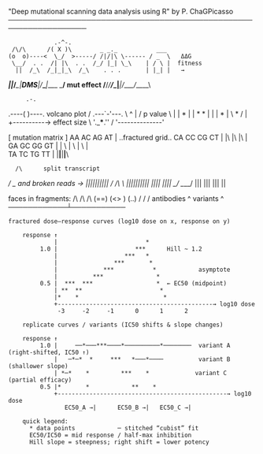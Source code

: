 "Deep mutational scanning data analysis using R" by P. ChaGPicasso
──────────────────────────────────────────────────────────────────
                 
                 .-^-.
     /\/\      /( X )\        _ _._           ___
    (o  o)----<  \_/  >-----/ /|/|\ \------ / _  \   ΔΔG
     \__/  . .  /| |\  . .  /_/ |_| \_\    | / \ |  fitness
      ||  /_\  /_|_|_\  /_\    . . .       | |_| |   →
   ___||_/___\_|__DMS__|/___\____|____      \___/  mut effect
  /__/_/____/_\_|____|_/____\_/_\___\_\

         .-.
   .----(   )----.     volcano plot
  /  .---`-'---.  \      ^
 |  /  p  value  \ |     |   *
 | |   *      *   | |    |      *
 |  \     *     /  |     +----------→ effect size
  \  '.___*__.''  /
   '--------------'

  [ mutation matrix ]
   AA  AC  AG  AT  |   ..fractured grid..
   CA  CC  CG  CT  |   |\  |\  |\  |\
   GA  GC  GG  GT  |   | \ | \ | \ | \
   TA  TC  TG  TT  |   |__\|__\|__\|__\

      /\      split transcript
   __/  \__   and broken reads →  ||||||||||
  /  /\    \       ||||||||||     |||| ||||
  \_/  \____/       |||   |||     |||   ||

   faces in fragments:   /\     /\      /\ 
                        (==)   (<> )   (..)
                         \/     \/      \/
                    antibodies ^  variants ^
                   ────────────┴───────────


    fractured dose–response curves (log10 dose on x, response on y)

        response ↑
                 |                         *
             1.0 |                      ***      Hill ~ 1.2
                 |                   ***   *
                 |                ***       *
                 |             ***           *            asymptote
                 |          ***               *
             0.5 |  ***  ***                  *  ← EC50 (midpoint)
                 | **  **                      *
                 |*    *                        *
                 +--------------------------------------------→ log10 dose
                  -3     -2     -1      0      1      2

        replicate curves / variants (IC50 shifts & slope changes)

        response ↑
             1.0 |     ──*───***────*──────────*────────  variant A (right-shifted, IC50 ↑)
                 |   ─*─*  *     ***   *───*────          variant B (shallower slope)
                 | *─*    *         ***    *             variant C (partial efficacy)
             0.5 |*       *            **    *
                 +------------------------------------------------→ log10 dose
                    EC50_A →|      EC50_B →|   EC50_C →|

        quick legend:
          * data points            ─ stitched “cubist” fit
          EC50/IC50 = mid response / half-max inhibition
          Hill slope = steepness; right shift = lower potency
